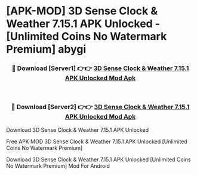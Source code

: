 # [APK-MOD] 3D Sense Clock & Weather 7.15.1 APK Unlocked - [Unlimited Coins No Watermark Premium] abygi



<div align="center">
<h3>🔴 Download [Server1] 👉👉 <a href="https://momento.my/?title=3D_Sense_Clock_&_Weather_7.15.1_APK_Unlocked">3D Sense Clock & Weather 7.15.1 APK Unlocked Mod Apk</a></h3><br>

<h3>🔴 Download [Server2] 👉👉 <a href="https://momento.my/?title=3D_Sense_Clock_&_Weather_7.15.1_APK_Unlocked">3D Sense Clock & Weather 7.15.1 APK Unlocked Mod Apk</a></h3>
</div>



Download 3D Sense Clock & Weather 7.15.1 APK Unlocked 

Free APK MOD 3D Sense Clock & Weather 7.15.1 APK Unlocked [Unlimited Coins No Watermark Premium]

Download 3D Sense Clock & Weather 7.15.1 APK Unlocked [Unlimited Coins No Watermark Premium] Mod For Android
